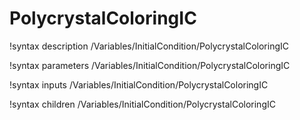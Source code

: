 <!-- MOOSE Documentation Stub: Remove this when content is added. -->

# PolycrystalColoringIC

!syntax description /Variables/InitialCondition/PolycrystalColoringIC

!syntax parameters /Variables/InitialCondition/PolycrystalColoringIC

!syntax inputs /Variables/InitialCondition/PolycrystalColoringIC

!syntax children /Variables/InitialCondition/PolycrystalColoringIC
